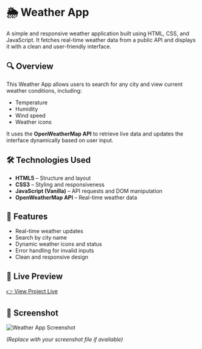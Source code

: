 # 🌦️ Weather App

A simple and responsive weather application built using HTML, CSS, and JavaScript. It fetches real-time weather data from a public API and displays it with a clean and user-friendly interface.

## 🔍 Overview

This Weather App allows users to search for any city and view current weather conditions, including:
- Temperature
- Humidity
- Wind speed
- Weather icons

It uses the **OpenWeatherMap API** to retrieve live data and updates the interface dynamically based on user input.

## 🛠️ Technologies Used

- **HTML5** – Structure and layout
- **CSS3** – Styling and responsiveness
- **JavaScript (Vanilla)** – API requests and DOM manipulation
- **OpenWeatherMap API** – Real-time weather data

## 🎯 Features

- Real-time weather updates  
- Search by city name  
- Dynamic weather icons and status  
- Error handling for invalid inputs  
- Clean and responsive design

## 🔗 Live Preview

[👉 View Project Live](https://youssefbelhadadji.github.io/Weather_APPS/)

## 📸 Screenshot
![Weather App Screenshot](./screenshot.png)

*(Replace with your screenshot file if available)*

```markdown

